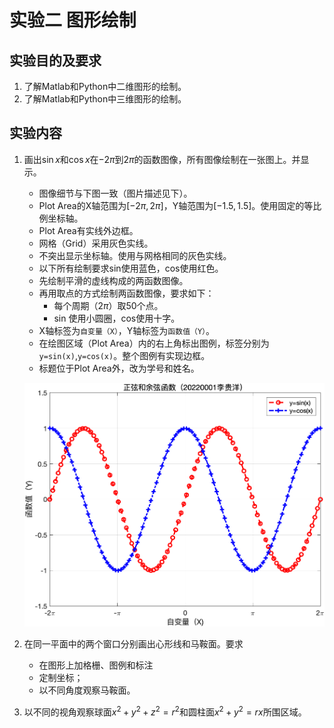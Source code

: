 # 实验二 图形绘制

## 实验目的及要求

1. 了解Matlab和Python中二维图形的绘制。
2. 了解Matlab和Python中三维图形的绘制。

## 实验内容

1. 画出$\sin x$和$\cos x$在$-2 \pi$到$2 \pi$的函数图像，所有图像绘制在一张图上。并显示。
    - 图像细节与下图一致（图片描述见下）。
    - Plot Area的X轴范围为$\left [ -2\pi, 2\pi\right ]$，Y轴范围为$\left [ -1.5, 1.5 \right ]$。使用固定的等比例坐标轴。
    - Plot Area有实线外边框。
    - 网格（Grid）采用灰色实线。
    - 不突出显示坐标轴。使用与网格相同的灰色实线。
    - 以下所有绘制要求sin使用蓝色，cos使用红色。
    - 先绘制平滑的虚线构成的两函数图像。
    - 再用取点的方式绘制两函数图像，要求如下：
        - 每个周期（$2\pi$）取50个点。
        - sin 使用小圆圈，cos使用十字。
    - X轴标签为`自变量（X）`，Y轴标签为`函数值（Y）`。
    - 在绘图区域（Plot Area）内的右上角标出图例，标签分别为`y=sin(x)`,`y=cos(x)`。整个图例有实现边框。
    - 标题位于Plot Area外，改为学号和姓名。

    ![](https://raw.githubusercontent.com/mamaruo/Image/refs/heads/master/%E5%AE%9E%E9%AA%8C2%E7%A4%BA%E4%BE%8B%E5%9B%BE.png)
2. 在同一平面中的两个窗口分别画出心形线和马鞍面。要求
    - 在图形上加格栅、图例和标注
    - 定制坐标；
    - 以不同角度观察马鞍面。
3. 以不同的视角观察球面$x^2 + y^2 + z^2 = r^2$和圆柱面$x^2+y^2=rx$所围区域。